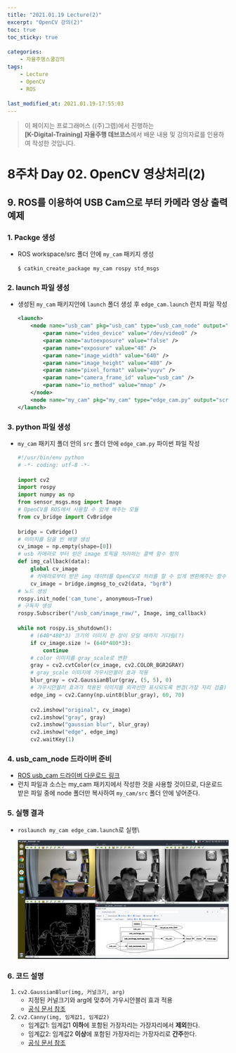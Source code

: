 ```yaml
---
title: "2021.01.19 Lecture(2)"
excerpt: "OpenCV 강의(2)"
toc: true
toc_sticky: true

categories:
    - 자율주행스쿨강의
tags:
    - Lecture
    - OpenCV
    - ROS

last_modified_at: 2021.01.19-17:55:03 
---
```


>이 페이지는 프로그래머스 ((주)그렙)에서 진행하는\
**[K-Digital-Training] 자율주행 데브코스**에서 배운 내용 및 강의자료를 인용하여 작성한 것입니다.

# 8주차 Day 02. OpenCV 영상처리(2)

## 9. ROS를 이용하여  USB Cam으로 부터 카메라 영상 출력 예제
### 1. Packge 생성
- ROS workspace/src 폴더 안에 `my_cam` 패키지 생성

    `$ catkin_create_package my_cam rospy std_msgs`

### 2. launch 파일 생성
- 생성된 `my_cam` 패키지안에 `launch` 폴더 생성 후 `edge_cam.launch` 런치 파일 작성
    ```xml   
    <launch>
        <node name="usb_cam" pkg="usb_cam" type="usb_cam_node" output="screen" >
            <param name="video_device" value="/dev/video0" />
            <param name="autoexposure" value="false" />
            <param name="exposure" value="48" />
            <param name="image_width" value="640" />
            <param name="image_height" value="480" />
            <param name="pixel_format" value="yuyv" />
            <param name="camera_frame_id" value="usb_cam" />
            <param name="io_method" value="mmap" />
        </node>
        <node name="my_cam" pkg="my_cam" type="edge_cam.py" output="screen" />
    </launch>
    ```

### 3. python 파일 생성
- `my_cam` 패키지 폴더 안의 `src` 폴더 안에 `edge_cam.py` 파이썬 파일 작성
    ```python   
    #!/usr/bin/env python
    # -*- coding: utf-8 -*-
    
    import cv2
    import rospy
    import numpy as np
    from sensor_msgs.msg import Image
    # OpenCV를 ROS에서 사용할 수 있게 해주는 모듈
    from cv_bridge import CvBridge
    
    bridge = CvBridge()
    # 이미지를 담을 빈 배열 생성
    cv_image = np.empty(shape=[0])
    # usb 카메라로 부터 받은 image 토픽을 처리하는 콜백 함수 정의
    def img_callback(data):
        global cv_image
        # 카메라로부터 받은 img 데이터를 OpenCV로 처리를 할 수 있게 변환해주는 함수 사용
        cv_image = bridge.imgmsg_to_cv2(data, "bgr8")
    # 노드 생성
    rospy.init_node('cam_tune', anonymous=True)
    # 구독자 생성
    rospy.Subscriber("/usb_cam/image_raw/", Image, img_callback)
    
    while not rospy.is_shutdown():
        # (640*480*3) 크기의 이미지 한 장이 모일 때까지 기다림(?)
        if cv_image.size != (640*480*3):
            continue
        # color 이미지를 gray_scale로 변환
        gray = cv2.cvtColor(cv_image, cv2.COLOR_BGR2GRAY)
        # gray_scale 이미지에 가우시안블러 효과 적용
        blur_gray = cv2.GaussianBlur(gray, (5, 5), 0)
        # 가우시안블러 효과가 적용된 이미지를 외곽선만 표시되도록 변경(가장 자리 검출)
        edge_img = cv2.Canny(np.uint8(blur_gray), 60, 70)
        
        cv2.imshow("original", cv_image)
        cv2.imshow("gray", gray)
        cv2.imshow("gaussian blur", blur_gray)
        cv2.imshow("edge", edge_img)
        cv2.waitKey(1)
    ```

### 4. usb_cam_node 드라이버 준비
- [ROS usb_cam 드라이버 다운로드 링크](https://github.com/ros-drivers/usb_cam)
- 런치 파일과 소스는 my_cam 패키지에서 작성한 것을 사용할 것이므로, 다운로드 받은 파일 중에 node 폴더만 복사하여 `my_cam/src` 폴더 안에 넣어준다.

### 5. 실행 결과
- `roslaunch my_cam edge_cam.launch`로 실행\

    ![edge_cam_result](/assets/images/lecture/week08_imgs/edge_cam.png)

### 6. 코드 설명
1. `cv2.GaussianBlur(img, 커널크기, arg)`
    - 지정된 커널크기와 arg에 맞추어 가우시안블러 효과 적용
    - [공식 문서 참조](https://docs.opencv.org/master/d4/d13/tutorial_py_filtering.html)
2. `cv2.Canny(img, 임계값1, 임계값2)`
    - 임계값1: 임계값1 **이하**에 포함된 가장자리는 가장자리에서 **제외**한다.
    - 임계값2: 임계값2 **이상**에 포함된 가장자리는 가장자리로 **간주**한다.
    - [공식 문서 참조](https://docs.opencv.org/master/da/d22/tutorial_py_canny.html)

